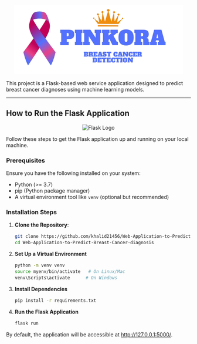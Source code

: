 <div align="center">
    <img src="static/img/Pinkora-logo__2.png">
</div>


This project is a Flask-based web service application designed to predict breast cancer diagnoses using machine learning models.

---

## How to Run the Flask Application

<div align="center">
  <img src="https://upload.wikimedia.org/wikipedia/commons/thumb/3/3c/Flask_logo.svg/512px-Flask_logo.svg.png?20210411035240" alt="Flask Logo">
</div>

Follow these steps to get the Flask application up and running on your local machine.

### Prerequisites

Ensure you have the following installed on your system:
- Python (>= 3.7)
- pip (Python package manager)
- A virtual environment tool like `venv` (optional but recommended)

### Installation Steps

1. **Clone the Repository**:
   ```bash
   git clone https://github.com/khalid21456/Web-Application-to-Predict-Breast-Cancer-diagnosis.git
   cd Web-Application-to-Predict-Breast-Cancer-diagnosis

2. **Set Up a Virtual Environment**
   ```bash
   python -m venv venv
   source myenv/bin/activate   # On Linux/Mac
   venv\Scripts\activate      # On Windows

3. **Install Dependencies**
    ```bash
    pip install -r requirements.txt

4. **Run the Flask Application**
    ```bash
    flask run

By default, the application will be accessible at http://127.0.0.1:5000/.
